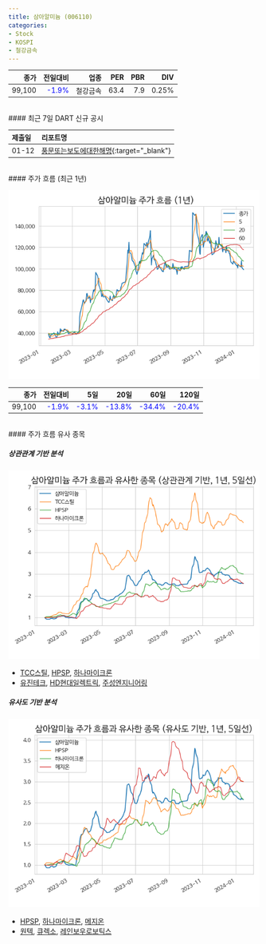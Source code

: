 ```yaml
---
title: 삼아알미늄 (006110)
categories:
- Stock
- KOSPI
- 철강금속
---
```


|**종가**|**전일대비**|**업종**|**PER**|**PBR**|**DIV**|
|-------:|-----------:|-------:|------:|------:|------:|
|99,100|<span style="color: blue">-1.9%</span>|철강금속|63.4|7.9|0.25%|

<!-- more -->

<br>
#### 최근 7일 DART 신규 공시


|**제출일**|**리포트명**|
|:-----|:-------|
|01-12|[풍문또는보도에대한해명](https://dart.fss.or.kr/dsaf001/main.do?rcpNo=20240112800089){:target="_blank"}|

<br>
#### 주가 흐름 (최근 1년)

![006110](/assets/images/stock/006110.png)

|**종가**|**전일대비**|**5일**|**20일**|**60일**|**120일**|
|---:|-------:|--:|---:|---:|----:|
|99,100|<span style="color: blue">-1.9%</span>|<span style="color: blue">-3.1%</span>|<span style="color: blue">-13.8%</span>|<span style="color: blue">-34.4%</span>|<span style="color: blue">-20.4%</span>|

<br>
#### 주가 흐름 유사 종목

##### 상관관계 기반 분석

![006110](/assets/images/stock/006110_corr.png)
- [TCC스틸](/002710/), [HPSP](/403870/), [하나마이크론](/067310/)
- [유진테크](/084370/), [HD현대일렉트릭](/267260/), [주성엔지니어링](/036930/)

##### 유사도 기반 분석

![006110](/assets/images/stock/006110_sim.png)
- [HPSP](/403870/), [하나마이크론](/067310/), [메지온](/140410/)
- [원텍](/336570/), [큐렉소](/060280/), [레인보우로보틱스](/277810/)